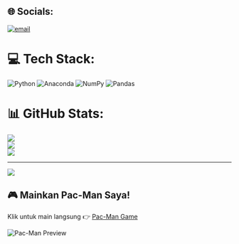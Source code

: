 
## 🌐 Socials:
[![email](https://img.shields.io/badge/Email-D14836?logo=gmail&logoColor=white)](mailto:evanurafianti186@gmail.com) 

# 💻 Tech Stack:
![Python](https://img.shields.io/badge/python-3670A0?style=for-the-badge&logo=python&logoColor=ffdd54) ![Anaconda](https://img.shields.io/badge/Anaconda-%2344A833.svg?style=for-the-badge&logo=anaconda&logoColor=white) ![NumPy](https://img.shields.io/badge/numpy-%23013243.svg?style=for-the-badge&logo=numpy&logoColor=white) ![Pandas](https://img.shields.io/badge/pandas-%23150458.svg?style=for-the-badge&logo=pandas&logoColor=white)
# 📊 GitHub Stats:
![](https://github-readme-stats.vercel.app/api?username=Evanurafianti&theme=dark&hide_border=false&include_all_commits=false&count_private=false)<br/>
![](https://nirzak-streak-stats.vercel.app/?user=Evanurafianti&theme=dark&hide_border=false)<br/>
![](https://github-readme-stats.vercel.app/api/top-langs/?username=Evanurafianti&theme=dark&hide_border=false&include_all_commits=false&count_private=false&layout=compact)

---
[![](https://visitcount.itsvg.in/api?id=Evanurafianti&icon=0&color=0)](https://visitcount.itsvg.in)

<!-- Proudly created with GPRM ( https://gprm.itsvg.in ) -->

## 🎮 Mainkan Pac-Man Saya!

Klik untuk main langsung 👉 [Pac-Man Game](https://evanurafianti.github.io/Evanurafianti/)

![Pac-Man Preview](https://raw.githubusercontent.com/evanurafianti/pacman-game/main/preview.gif)
